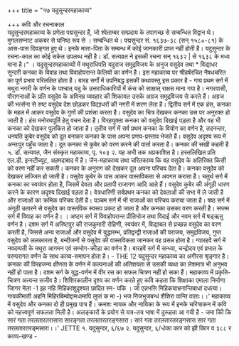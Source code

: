 +++
title = "१७ यदुसुन्दरमहाकाव्य"

+++
कवि और रचनाकाल  
यदुसुन्दरमहाकाव्य के प्रणेता पद्मसुन्दर हैं, जो श्वेताम्बर सम्प्रदाय के तपागच्छ से सम्बन्धित विद्वान थे। मुगलसम्नाट अकबर से घनिष्ठ रूप से । सम्बन्धित थे। पद्मसुन्दर सं. १६३७-३८ (सन् १५८०-८१) के आस-पास दिवङ्गत हुए थे। इनके माता-पिता के सम्बन्ध में कोई जानकारी प्राप्त नहीं होती है। यदुसुन्दर के रचना-काल का कोई सकेत उपलब्ध नही है। डॉ. सत्यव्रत ने इसकी रचना सन् १६३२ | से १६३८ के मध्य माना है।"
। यदुसुन्दरमहाकाव्यों में मथुराधिपति यदुराज समुद्रविजय के अनुज वसुदेव तथा * विद्याधर सुन्दरी कनका के विवाह तथा विवाहोपरान्त केलियों का वर्णन है। इस महाकाव्य पर श्रीहर्षरचित नैषधचरित का पूर्ण प्रभाव परिलक्षित होता है। बारह सर्गों में उपनिबद्ध इसकी कथावस्तु इस प्रकार है - गाय
प्रथम सर्ग में मथुरा नगरी के वर्णन के पश्चात् यदु के उत्तराधिकारियों में कंस को साक्षात् राक्षस माना गया है। नगरवासी, पौरागनाओं के प्रति वसुदेव के अविनम्र व्यवहार की शिकायत उसके अग्रज समुद्रविजय से करते हैं। अग्रज की भर्त्सना से रुष्ट वसुदेव देश छोड़कर विद्याधरों की नगरी में शरण लेता है। द्वितीय सर्ग में एक हंस, कनका के महल में आकर वसुदेव के गुणों की प्रशंसा करता है। वसुदेव का चित्र देखकर कनका उस पर अनुरक्त हो जाती है। हंस मनोरथपूर्ति हेतु वचन देता है। विरहयुक्ता कनका को वसुदेव दिखाई पड़ता है और वह भी कनका को देखकर पुलकित हो जाता है। तृतीय सर्ग में सर्व प्रथम कनका के वियोग का वर्णन है, तदनन्तर, धनपति कुबेर वसुदेव को दूत बनाकर कनका के पास अपना प्रणय-प्रस्ताव भेजते हैं। वसुदेव अदृश्य रूप में अन्तःपुर पहुँच जाता है। दूत कनका से कुबेर को वरण करने की वार्ता करता है। कनका की सखी कहती है
५. डॉ. सत्यवत, जैन संस्कृत महाकाव्य, पृ. १०३ २. यह अभी तक अप्रकाशित है। हस्तलिखित प्रति एल.डी. इन्स्टीच्यूट, अहमदाबाद में है।
जैन-महाकाव्य तथा चरितकाव्य कि वह वसुदेव के अतिरिक्त किसी को वरण नहीं कर सकती। कनका के अनुराग को देखकर दूत अपना परिचय देता है। कनका वसुदेव को देखकर लज्जित हो जाती है। वसुदेव कुबेर के पास आकर वास्तविकता से अवगत कराता है। चतुर्थ सर्ग में कनका का स्वयंवर होता है, जिसमें देवता और प्रतापी राजागण आदि आते हैं। वसुदेव कुबेर की अंगूठी धारण करने के कारण अदृश्य दिखाई पड़ता है। वेत्रधारिणी सर्वप्रथम कनका को देवताओं की सभा में ले जाती है और राजाओं का क्रमिक परिचय देती है। पञ्चम सर्ग में भी राजाओं का परिचय कराया जाता है। षष्ठ सर्ग में अंगूठी उतारने से वसुदेव का वास्तविक स्वरूप प्रकट हो जाता है और कनका उसका वरण करती है। सप्तम सर्ग में विवाह का वर्णन है। । अष्टम सर्ग में विवाहोपरान्त प्रीतिभोज तथा विदाई और नवम सर्ग में षड्ऋतु वर्णन है। दशम सर्ग में अरिष्टपुर की राजकुमारी रोहिणी, स्वयंवर में, विद्याबल से प्रच्छन्न वसुदेव का वरण करती है, जिससे अन्य राजाओं और वसुदेव में युद्धारम्भ, प्रतिद्वन्द्वी राजाओं की पराजय, समुद्रविजय, गुप्त वसुदेव को ललकारता है, बन्दीजनों से वसुदेव की वास्तविकता जानकर वह प्रसन्न होता है। ग्यारहवें सर्ग में नवदम्पती के मथुरा आगमन एवं सम्भोग-क्रीडा का वर्णन है। बारहवें सर्ग में सन्ध्या, चन्द्रोदय एवं प्रभात के परम्परागत वर्णन के साथ काव्य-समापन होता है। - THE 12 यदुसुन्दर महाकाव्य का अगीरस श्रृङ्गार है। कनका की विरहजन्य क्षीणता के
वर्णन में कल्पनाओं की अतिशयता से उसकी व्यथा का लेशमात्र भी अनुभव नहीं हो पाता है। दशम सर्ग के युद्ध-वर्णन में वीर रस का सफल चित्रण नहीं हो सका हैं। महाकाव्य में प्रकृति-चित्रण अत्यन्त सजीव है। शिशिरकालीन दृश्य का वर्णन करते हुए कवि कहता
कि शिक्षाका
एमाला निर्माणा जिागर मेला -1 इह नहि मिहिकांशुदृश्यत छादित स्म- पकि
। जो एन्नभसि मिहिकयाभ्रनान्तिबाधां दधत्या। गायकीमाती
अहनि मिहिरबिम्बोद्दामधामापि लुप्तं क मा -)
भज निजभुजबन्धं शैशिरा वान्ति वाताः।।' महाकाव्य में वसुदेव और कनका दो ही प्रमुख पात्र हैं। क्रमशः नायक और नायिका के रूप में इनके चरित्राकन में कवि को महत्त्वपूर्ण सफलता मिली है। अलङ्कारों के प्रयोग से यत्र-तत्र भाषा में दुरूहता आ गयी है - जमा किी कि सारं गता तरलतारतरासारा सारङ्गता तरलतारतरङ्गसारा।
सारं गता तरलतारतरङ्गसारा सारं गता तरलतारतरङ्मसारा।।'
JETTE
१. यदुसुन्दर, ६/६७ २. यदुसुन्दर, ६/५ोका कार को झी किार
व
३८८
र काव्य-खण्ड -
